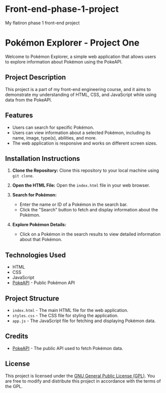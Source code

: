 # Front-end-phase-1-project

My flatiron phase 1 front-end project

# Pokémon Explorer - Project One

Welcome to Pokémon Explorer, a simple web application that allows users to explore information about Pokémon using the PokeAPI.

## Project Description

This project is a part of my front-end engineering course, and it aims to demonstrate my understanding of HTML, CSS, and JavaScript while using data from the PokeAPI.

## Features

- Users can search for specific Pokémon.
- Users can view information about a selected Pokémon, including its name, image, type(s), abilities, and more.
- The web application is responsive and works on different screen sizes.

## Installation Instructions

1. **Clone the Repository:** Clone this repository to your local machine using `git clone`.

2. **Open the HTML File:** Open the `index.html` file in your web browser.

3. **Search for Pokémon:**

   - Enter the name or ID of a Pokémon in the search bar.
   - Click the "Search" button to fetch and display information about the Pokémon.

4. **Explore Pokémon Details:**
   - Click on a Pokémon in the search results to view detailed information about that Pokémon.

## Technologies Used

- HTML
- CSS
- JavaScript
- [PokeAPI](https://pokeapi.co/) - Public Pokémon API

## Project Structure

- `index.html` - The main HTML file for the web application.
- `styles.css` - The CSS file for styling the application.
- `app.js` - The JavaScript file for fetching and displaying Pokémon data.

## Credits

- [PokeAPI](https://pokeapi.co/) - The public API used to fetch Pokémon data.

## License

This project is licensed under the [GNU General Public License (GPL)](LICENSE). You are free to modify and distribute this project in accordance with the terms of the GPL.
